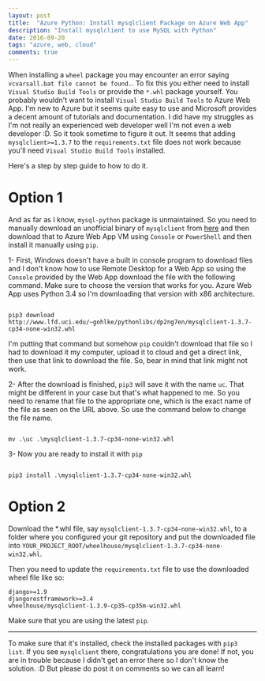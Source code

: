 ```yaml
---
layout: post
title:  "Azure Python: Install mysqlclient Package on Azure Web App"
description: "Install mysqlclient to use MySQL with Python"
date: 2016-09-20
tags: "azure, web, cloud"
comments: true
---
```


When installing a `wheel` package you may encounter an error saying `vcvarsall.bat file cannot be found.`. To fix this you either need to install
`Visual Studio Build Tools` or provide the `*.whl` package yourself. You probably wouldn't want to install `Visual Studio Build Tools` to Azure Web App.
I'm new to Azure but it seems quite easy to use and Microsoft provides a decent amount of tutorials and documentation. I did have my struggles
as I'm not really an experienced web developer well I'm not even a web developer :D. So it took sometime to figure it out.
It seems that adding `mysqlclient>=1.3.7` to the `requirements.txt` file does not work because you'll need `Visual Studio Build Tools` installed.

Here's a step by step guide to how to do it.

# Option 1

And as far as I know, `mysql-python` package is unmaintained. So you need to manually download an unofficial binary of `mysqlclient` from [here](http://www.lfd.uci.edu/~gohlke/pythonlibs/#mysqlclient) and then download that to
Azure Web App VM using `Console` or `PowerShell` and then install it manually using `pip`.

1- First, Windows doesn't have a built in console program to download files and I don't know how to use Remote Desktop for a Web App so using
the `Console` provided by the Web App download the file with the following command. Make sure to choose the version that works for you. Azure Web App
uses Python 3.4 so I'm downloading that version with x86 architecture.

```

pip3 download http://www.lfd.uci.edu/~gohlke/pythonlibs/dp2ng7en/mysqlclient-1.3.7-cp34-none-win32.whl

```

I'm putting that command but somehow `pip` couldn't download that file so I had to download it my computer, upload it to cloud and get a direct link, then
use that link to download the file. So, bear in mind that link might not work.

2- After the download is finished, `pip3` will save it with the name `uc`. That might be different in your case but that's what happened to me.
So you need to rename that file to the appropriate one, which is the exact name of the file as seen on the URL above. So use the command below to
change the file name.

```

mv .\uc .\mysqlclient-1.3.7-cp34-none-win32.whl

```

3- Now you are ready to install it with `pip`

```

pip3 install .\mysqlclient-1.3.7-cp34-none-win32.whl

```


# Option 2

Download the *.whl file, say `mysqlclient-1.3.7-cp34-none-win32.whl`, to a folder where you configured your git repository and put the
downloaded file into `YOUR_PROJECT_ROOT/wheelhouse/mysqlclient-1.3.7-cp34-none-win32.whl`.

Then you need to update the `requirements.txt` file to use the downloaded wheel file like so:

```
django>=1.9
djangorestframework>=3.4
wheelhouse/mysqlclient-1.3.9-cp35-cp35m-win32.whl
```

Make sure that you are using the latest `pip`.

------------------

To make sure that it's installed, check the installed packages with `pip3 list`. If you see `mysqlclient` there, congratulations you are done!
If not, you are in trouble because I didn't get an error there so I don't know the solution. :D But please do post it on comments so we can all learn!
